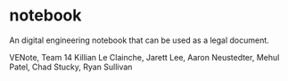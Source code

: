 # notebook
An digital engineering notebook that can be used as a legal document.

VENote, Team 14
Killian Le Clainche, Jarett Lee, Aaron Neustedter, Mehul Patel, Chad Stucky, Ryan Sullivan
